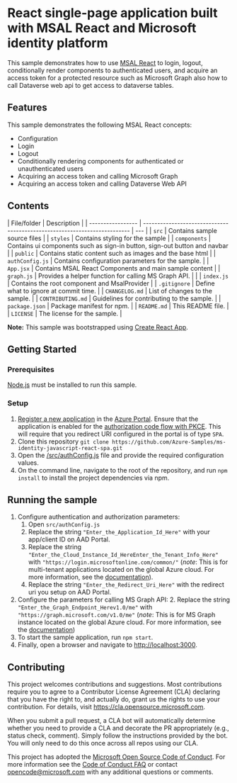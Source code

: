 # React single-page application built with MSAL React and Microsoft identity platform

This sample demonstrates how to use [MSAL React](https://www.npmjs.com/package/@azure/msal-react) to login, logout, conditionally render components to authenticated users, and acquire an access token for a protected resource such as Microsoft Graph also how to call Dataverse web api to get access to dataverse tables.

## Features

This sample demonstrates the following MSAL React concepts:

- Configuration
- Login
- Logout
- Conditionally rendering components for authenticated or unauthenticated users
- Acquiring an access token and calling Microsoft Graph
- Acquiring an access token and calling Dataverse Web API

## Contents

| File/folder       | Description                                                               |
| ----------------- | ------------------------------------------------------------------------- | --- |
| `src`             | Contains sample source files                                              |
| `styles`          | Contains styling for the sample                                           |
| `components`      | Contains ui components such as sign-in button, sign-out button and navbar |
| `public`          | Contains static content such as images and the base html                  |
| `authConfig.js`   | Contains configuration parameters for the sample.                         |
| `App.jsx`         | Contains MSAL React Components and main sample content                    |
| `graph.js`        | Provides a helper function for calling MS Graph API.                      |     |
| `index.js`        | Contains the root component and MsalProvider                              |
| `.gitignore`      | Define what to ignore at commit time.                                     |
| `CHANGELOG.md`    | List of changes to the sample.                                            |
| `CONTRIBUTING.md` | Guidelines for contributing to the sample.                                |
| `package.json`    | Package manifest for npm.                                                 |
| `README.md`       | This README file.                                                         |
| `LICENSE`         | The license for the sample.                                               |

**Note:** This sample was bootstrapped using [Create React App](https://github.com/facebook/create-react-app).

## Getting Started

### Prerequisites

[Node.js](https://nodejs.org/en/) must be installed to run this sample.

### Setup

1. [Register a new application](https://docs.microsoft.com/azure/active-directory/develop/scenario-spa-app-registration) in the [Azure Portal](https://portal.azure.com). Ensure that the application is enabled for the [authorization code flow with PKCE](https://docs.microsoft.com/azure/active-directory/develop/v2-oauth2-auth-code-flow). This will require that you redirect URI configured in the portal is of type `SPA`.
1. Clone this repository `git clone https://github.com/Azure-Samples/ms-identity-javascript-react-spa.git`
1. Open the [/src/authConfig.js](./src/authConfig.js) file and provide the required configuration values.
1. On the command line, navigate to the root of the repository, and run `npm install` to install the project dependencies via npm.

## Running the sample

1. Configure authentication and authorization parameters:
   1. Open `src/authConfig.js`
   2. Replace the string `"Enter_the_Application_Id_Here"` with your app/client ID on AAD Portal.
   3. Replace the string `"Enter_the_Cloud_Instance_Id_HereEnter_the_Tenant_Info_Here"` with `"https://login.microsoftonline.com/common/"` (_note_: This is for multi-tenant applications located on the global Azure cloud. For more information, see the [documentation](https://docs.microsoft.com/azure/active-directory/develop/quickstart-v2-javascript-auth-code)).
   4. Replace the string `"Enter_the_Redirect_Uri_Here"` with the redirect uri you setup on AAD Portal.
2. Configure the parameters for calling MS Graph API: 2. Replace the string `"Enter_the_Graph_Endpoint_Herev1.0/me"` with `"https://graph.microsoft.com/v1.0/me"` (_note_: This is for MS Graph instance located on the global Azure cloud. For more information, see the [documentation](https://docs.microsoft.com/en-us/graph/deployments))
3. To start the sample application, run `npm start`.
4. Finally, open a browser and navigate to [http://localhost:3000](http://localhost:3000).

## Contributing

This project welcomes contributions and suggestions. Most contributions require you to agree to a
Contributor License Agreement (CLA) declaring that you have the right to, and actually do, grant us
the rights to use your contribution. For details, visit <https://cla.opensource.microsoft.com>.

When you submit a pull request, a CLA bot will automatically determine whether you need to provide
a CLA and decorate the PR appropriately (e.g., status check, comment). Simply follow the instructions
provided by the bot. You will only need to do this once across all repos using our CLA.

This project has adopted the [Microsoft Open Source Code of Conduct](https://opensource.microsoft.com/codeofconduct/).
For more information see the [Code of Conduct FAQ](https://opensource.microsoft.com/codeofconduct/faq/) or
contact [opencode@microsoft.com](mailto:opencode@microsoft.com) with any additional questions or comments.
